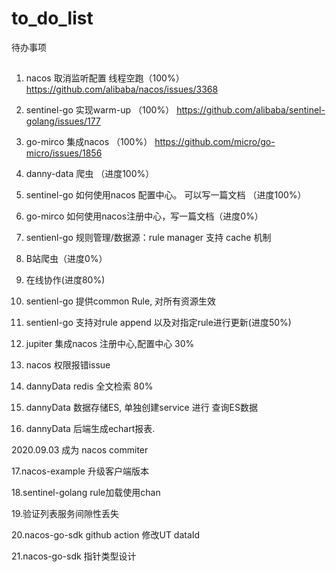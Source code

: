 # to_do_list
待办事项

##
1. nacos 取消监听配置 线程空跑（100%）
https://github.com/alibaba/nacos/issues/3368

2. sentinel-go 实现warm-up （100%）
https://github.com/alibaba/sentinel-golang/issues/177

3. go-mirco 集成nacos （100%）
https://github.com/micro/go-micro/issues/1856

4. danny-data 爬虫 （进度100%）

5. sentinel-go 如何使用nacos 配置中心。 可以写一篇文档 （进度100%）

6. go-mirco 如何使用nacos注册中心，写一篇文档（进度0%）

7. sentienl-go 规则管理/数据源：rule manager 支持 cache 机制

8. B站爬虫（进度0%）

9. 在线协作(进度80%)

10. sentienl-go 提供common Rule, 对所有资源生效

11. sentienl-go 支持对rule append 以及对指定rule进行更新(进度50%)

12. jupiter 集成nacos 注册中心,配置中心 30%

13. nacos 权限报错issue

14. dannyData redis 全文检索 80%

15. dannyData 数据存储ES, 单独创建service 进行 查询ES数据

16. dannyData 后端生成echart报表.

2020.09.03 成为 nacos commiter

17.nacos-example 升级客户端版本

18.sentinel-golang rule加载使用chan

19.验证列表服务间隙性丢失

20.nacos-go-sdk github action 修改UT dataId

21.nacos-go-sdk 指针类型设计

